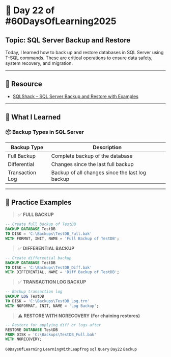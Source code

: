 # 📘 Day 22 of #60DaysOfLearning2025

## Topic: SQL Server Backup and Restore

Today, I learned how to back up and restore databases in SQL Server using T-SQL commands. These are critical operations to ensure data safety, system recovery, and migration.

---

## 🔗 Resource

- [SQLShack – SQL Server Backup and Restore with Examples](https://www.sqlshack.com/sql-server-backup-and-restore-database-examples/)

---

## 🧠 What I Learned

### 📦 Backup Types in SQL Server

| Backup Type     | Description                                              |
|-----------------|----------------------------------------------------------|
| Full Backup     | Complete backup of the database                          |
| Differential    | Changes since the last full backup                       |
| Transaction Log | Backup of all changes since the last log backup          |

---

## 🧪 Practice Examples

> ✅ **FULL BACKUP**

```sql
-- Create full backup of TestDB
BACKUP DATABASE TestDB
TO DISK = 'C:\Backups\TestDB_Full.bak'
WITH FORMAT, INIT, NAME = 'Full Backup of TestDB';
```

>✅ **DIFFERENTIAL BACKUP**

```sql
-- Create differential backup
BACKUP DATABASE TestDB
TO DISK = 'C:\Backups\TestDB_Diff.bak'
WITH DIFFERENTIAL, NAME = 'Diff Backup of TestDB';
```

> ✅ **TRANSACTION LOG BACKUP**

```sql
-- Backup transaction log
BACKUP LOG TestDB
TO DISK = 'C:\Backups\TestDB_Log.trn'
WITH NOFORMAT, INIT, NAME = 'Log Backup';
```

> ⚠️ **RESTORE WITH NORECOVERY (For chaining restores)**

```sql
-- Restore for applying diff or logs after
RESTORE DATABASE TestDB
FROM DISK = 'C:\Backups\TestDB_Full.bak'
WITH NORECOVERY;
```

`60DaysOfLearning` `LearningWithLeapfrog` `sql`  `Query`  `Day22` `Backup`
